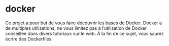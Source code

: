# docker

Ce projet a pour but de vous faire découvrir les bases de Docker. Docker a de
multiples utilisations, ne vous limitez pas à l’utilisation de Docker conseillée dans divers
tutoriaux sur le web. À la fin de ce sujet, vous saurez écrire des Dockerfiles.

